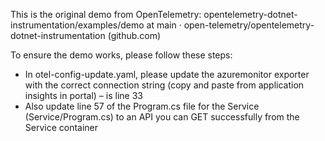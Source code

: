 This is the original demo from OpenTelemetry: opentelemetry-dotnet-instrumentation/examples/demo at main · open-telemetry/opentelemetry-dotnet-instrumentation (github.com)

To ensure the demo works, please follow these steps:
- In otel-config-update.yaml, please update the azuremonitor exporter with the correct connection string (copy and paste from application insights in portal) – is line 33
- Also update line 57 of the Program.cs file for the Service (Service/Program.cs) to an API you can GET successfully from the Service container
